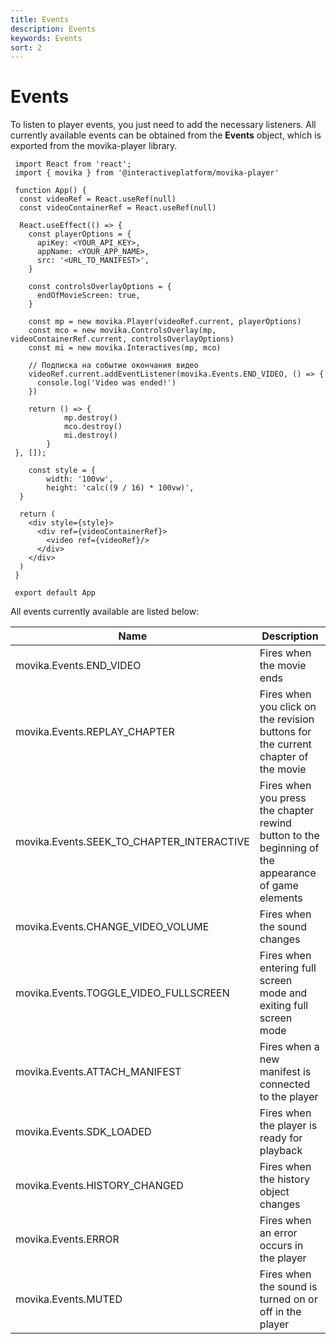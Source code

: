 ```yaml
---
title: Events
description: Events
keywords: Events
sort: 2
---
```


# Events

To listen to player events, you just need to add the necessary listeners. All currently available events can be obtained from the **Events** object, which is exported from the movika-player library.

```
 import React from 'react';
 import { movika } from '@interactiveplatform/movika-player'

 function App() {
  const videoRef = React.useRef(null)
  const videoContainerRef = React.useRef(null)

  React.useEffect(() => {
    const playerOptions = {
      apiKey: <YOUR_API_KEY>,
      appName: <YOUR_APP_NAME>,
      src: '<URL_TO_MANIFEST>',
    }

    const controlsOverlayOptions = {
      endOfMovieScreen: true,
    }

    const mp = new movika.Player(videoRef.current, playerOptions)
    const mco = new movika.ControlsOverlay(mp, videoContainerRef.current, controlsOverlayOptions)
    const mi = new movika.Interactives(mp, mco)

    // Подписка на событие окончания видео
    videoRef.current.addEventListener(movika.Events.END_VIDEO, () => {
      console.log('Video was ended!')
    })

    return () => {
			mp.destroy()
			mco.destroy()
			mi.destroy()
		}
 }, []);

	const style = {
		width: '100vw',
		height: 'calc((9 / 16) * 100vw)',
  }

  return (
    <div style={style}>
      <div ref={videoContainerRef}>
        <video ref={videoRef}/>
      </div>
    </div>
  )
 }

 export default App
```

All events currently available are listed below:

| Name                                      | Description                                                                                        |
| ----------------------------------------- | -------------------------------------------------------------------------------------------------- |
| movika.Events.END_VIDEO                   | Fires when the movie ends                                                                          |
| movika.Events.REPLAY_CHAPTER              | Fires when you click on the revision buttons for the current chapter of the movie                  |
| movika.Events.SEEK_TO_CHAPTER_INTERACTIVE | Fires when you press the chapter rewind button to the beginning of the appearance of game elements |
| movika.Events.CHANGE_VIDEO_VOLUME         | Fires when the sound changes                                                                       |
| movika.Events.TOGGLE_VIDEO_FULLSCREEN     | Fires when entering full screen mode and exiting full screen mode                                  |
| movika.Events.ATTACH_MANIFEST             | Fires when a new manifest is connected to the player                                               |
| movika.Events.SDK_LOADED                  | Fires when the player is ready for playback                                                        |
| movika.Events.HISTORY_CHANGED             | Fires when the history object changes                                                              |
| movika.Events.ERROR                       | Fires when an error occurs in the player                                                           |
| movika.Events.MUTED                       | Fires when the sound is turned on or off in the player                                             |
